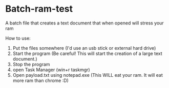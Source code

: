 # Batch-ram-test
A batch file that creates a text document that when opened will stress your ram

How to use:
1. Put the files somewhere (I'd use an usb stick or external hard drive)
2. Start the program (Be careful! This will start the creation of a large text document.)
3. Stop the program
4. open Task Manager (win+r taskmgr)
5. Open payload.txt using notepad.exe (This WILL eat your ram. It will eat more ram than chrome :D)
